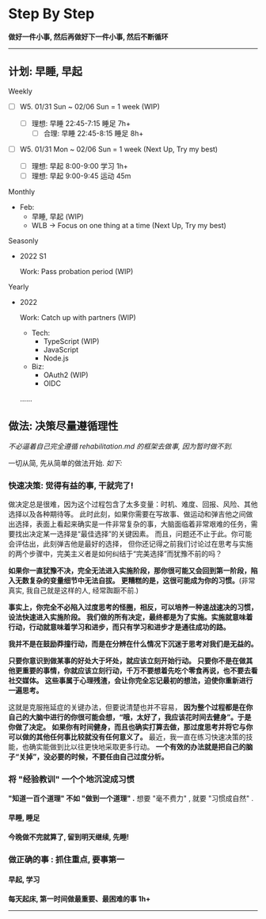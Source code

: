 # Step By Step

**做好一件小事, 然后再做好下一件小事, 然后不断循环**

---

## 计划: 早睡, 早起

Weekly

-   [ ] W5. 01/31 Sun ~ 02/06 Sun = 1 week (WIP)

    - [ ] 理想: 早睡 22:45-7:15 睡足 7h+
        - [ ] 合理: 早睡 22:45-8:15 睡足 8h+

-   [ ] W5. 01/31 Mon ~ 02/06 Sun = 1 week (Next Up, Try my best)

    - [ ] 理想: 早起 8:00-9:00 学习 1h+
    - [ ] 理想: 早起 9:00-9:45 运动 45m

Monthly

-   Feb:
    - 早睡, 早起 (WIP)
    - WLB → Focus on one thing at a time (Next Up, Try my best)

Seasonly

-   2022 S1

    Work: Pass probation period (WIP)

Yearly

-   2022

    Work: Catch up with partners (WIP)

    - Tech:
        - TypeScript (WIP)
        - JavaScript
        - Node.js
    - Biz:
        - OAuth2 (WIP)
        - OIDC

    ……

## 做法: 决策尽量遵循理性

_不必逼着自己完全遵循 rehabilitation.md 的框架去做事, 因为暂时做不到._

一切从简, 先从简单的做法开始. _如下:_

### 快速决策: 觉得有益的事, 干就完了!

做决定总是很难，因为这个过程包含了太多变量：时机、难度、回报、风险、其他选择以及各种期待等。
此时此刻，如果你需要在写故事、做运动和弹吉他之间做出选择，表面上看起来确实是一件非常复杂的事，大脑面临着非常艰难的任务，需要找出决定某一选择是“最佳选择”的关键因素。
而且，问题还不止于此。你可能会评估出，此刻弹吉他是最好的选择，
但你还记得之前我们讨论过在思考与实施的两个步骤中，完美主义者是如何纠结于“完美选择”而犹豫不前的吗？

**如果你一直犹豫不决，完全无法进入实施阶段，那你很可能又会回到第一阶段，陷入无数复杂的变量细节中无法自拔。**
**更糟糕的是，这很可能成为你的习惯。**(非常真实, 我自己就是这样的人, 经常踟蹰不前.)

**事实上，你完全不必陷入过度思考的怪圈，相反，可以培养一种速战速决的习惯，设法快速进入实施阶段。**
**我们做的所有决定，最终都是为了实施。实施就意味着行动，行动就意味着学习和进步，而只有学习和进步才是通往成功的路。**

**我并不是在鼓励莽撞行动，而是在分辨在什么情况下沉迷于思考对我们是无益的。**

**只要你意识到做某事的好处大于坏处，就应该立刻开始行动。**
**只要你不是在做其他更重要的事情，你就应该立刻行动，千万不要想着先吃个零食再说，也不要去看社交媒体。**
**这些事属于心理残渣，会让你完全忘记最初的想法，迫使你重新进行一遍思考。**

这就是克服拖延症的关键办法，但要说清楚也并不容易，
**因为整个过程都是在你自己的大脑中进行的你很可能会想，“哦，太好了，我应该花时间去健身”。于是你做了决定。**
**如果你有时间健身，而且也确实打算去做，那过度思考并将它与你可以做的其他任何事比较就没有任何意义了。**
最近，我一直在练习快速决策的技能，也确实能做到比以往更快地采取更多行动。
**一个有效的办法就是把自己的脑子“关掉”，没必要的时候，不要任由自己过度分析。**

### 将 "经验教训" 一个个地沉淀成习惯

**"知道一百个道理" 不如 "做到一个道理" .**
想要 "毫不费力" , 就要 "习惯成自然" .

#### 早睡, 睡足

**今晚做不完就算了, 留到明天继续, 先睡!**

<!--

Next up:

- [ ] 每天运动 (30min+)
- [ ] 每天学习 (1-2h+)
- [ ] 不抓脸挤痘! 三十岁后要为自己的容貌负责.
- [ ] TBD

-->

### 做正确的事 : **抓住重点, 要事第一**

#### 早起, 学习

**每天起床, 第一时间做最重要、最困难的事 1h+**

---

<!--

- [ ] 每月 读完一本专业技术书
    - 粗读完 软件架构基础
    - 深入学习 深入理解 JVM
    - 深入复习 Redis、MySQL、MQ
    - 深入学习 算法 & 数据结构, 刷题
    - 深入学习 JZ Offer
    - 粗读完 网络分析就那么简单 (TBD)
    - TBD

-->
